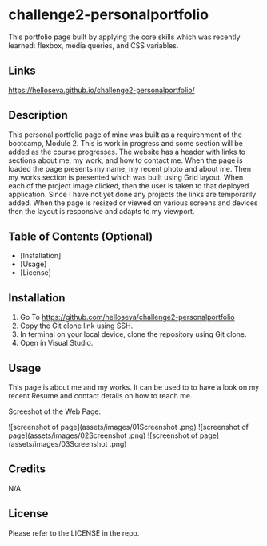 # challenge2-personalportfolio
 This portfolio page built by applying the core skills which was recently learned: flexbox, media queries, and CSS variables.

## Links

https://helloseva.github.io/challenge2-personalportfolio/



## Description 

This personal portfolio page of mine was built as a requirenment of the bootcamp, Module 2. This is work in progress and some section will be added as the course progresses. The website has a header with links to sections about me, my work, and how to contact me. When the page is loaded the page presents my name, my recent photo and about me. Then my works section is presented which was built using Grid layout. When each of the project image clicked, then the user is taken to that deployed application. Since I have not yet done any projects the links are temporarily added. When the page is resized or viewed on various screens and devices then the layout is responsive and adapts to my viewport.


## Table of Contents (Optional)

* [Installation]
* [Usage]
* [License]


## Installation

1. Go To https://github.com/helloseva/challenge2-personalportfolio
2. Copy the Git clone link using SSH.
3. In terminal on your local device, clone the repository using Git clone.
4. Open in Visual Studio.



## Usage 

This page is about me and my works. It can be used to to have a look on my recent Resume and contact details on how to reach me.

Screeshot of the Web Page:


![screenshot of page](assets/images/01Screenshot .png)
![screenshot of page](assets/images/02Screenshot .png)
![screenshot of page](assets/images/03Screenshot .png)




## Credits

N/A


## License

Please refer to the LICENSE in the repo.


